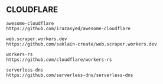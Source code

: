 ## CLOUDFLARE

    awesome-cloudflare
    https://github.com/irazasyed/awesome-cloudflare

    web.scraper.workers.dev
    https://github.com/saklain-create/web.scraper.workers.dev

    workers-rs
    https://github.com/cloudflare/workers-rs

    serverless-dns
    https://github.com/serverless-dns/serverless-dns
